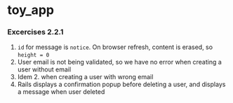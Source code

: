 # toy_app

### Excercises 2.2.1
1. `id` for message is `notice`. On browser refresh, content is erased, so `height = 0`
2. User email is not being validated, so we have no error when creating a user without email
3. Idem 2. when creating a user with wrong email
4. Rails displays a confirmation popup before deleting a user, and displays a message when user deleted
